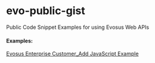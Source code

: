 # evo-public-gist
Public Code Snippet Examples for using Evosus Web APIs

#### Examples:

[Evosus Enterprise Customer_Add JavaScript Example](https://github.com/evosus/evo-public-gist/blob/master/examples/customer_add-example.js)
